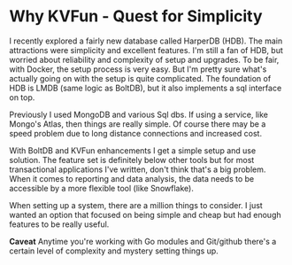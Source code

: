 # Why KVFun - Quest for Simplicity  

I recently explored a fairly new database called HarperDB (HDB). The main attractions were simplicity and excellent features. I'm still a fan of HDB, but worried about reliability and complexity of setup and upgrades. To be fair, with Docker, the setup process is very easy. But I'm pretty sure what's actually going on with the setup is quite complicated. The foundation of HDB is LMDB (same logic as BoltDB), but it also implements a sql interface on top.

Previously I used MongoDB and various Sql dbs. If using a service, like Mongo's Atlas, then things are really simple. Of course there may be a speed problem due to long distance connections and increased cost. 

With BoltDB and KVFun enhancements I get a simple setup and use solution. The feature set is definitely below other tools but for most transactional applications I've written, don't think that's a big problem. When it comes to reporting and data analysis, the data needs to be accessible by a more flexible tool (like Snowflake).

When setting up a system, there are a million things to consider. I just wanted an option that focused on being simple and cheap but had enough features to be really useful.

**Caveat**  Anytime you're working with Go modules and Git/github there's a certain level of complexity and mystery setting things up. 
